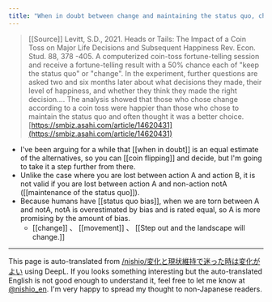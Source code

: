 ```yaml
---
title: "When in doubt between change and maintaining the status quo, change is good."
---
```


> [[Source]] Levitt, S.D., 2021. Heads or Tails: The Impact of a Coin Toss on Major Life Decisions and Subsequent Happiness Rev. Econ. Stud. 88, 378 -405.
> A computerized coin-toss fortune-telling session and receive a fortune-telling result with a 50% chance each of "keep the status quo" or "change".
>  In the experiment, further questions are asked two and six months later about what decisions they made, their level of happiness, and whether they think they made the right decision....
>  The analysis showed that those who chose change according to a coin toss were happier than those who chose to maintain the status quo and often thought it was a better choice.
[https://smbiz.asahi.com/article/14620431](https://smbiz.asahi.com/article/14620431)

- I've been arguing for a while that [[when in doubt]] is an equal estimate of the alternatives, so you can [[coin flipping]] and decide, but I'm going to take it a step further from there.
- Unlike the case where you are lost between action A and action B, it is not valid if you are lost between action A and non-action notA ([[maintenance of the status quo]]).
- Because humans have [[status quo bias]], when we are torn between A and notA, notA is overestimated by bias and is rated equal, so A is more promising by the amount of bias.
    - [[change]] 、 [[movement]] 、 [[Step out and the landscape will change.]]

---
This page is auto-translated from [/nishio/変化と現状維持で迷った時は変化がよい](https://scrapbox.io/nishio/変化と現状維持で迷った時は変化がよい) using DeepL. If you looks something interesting but the auto-translated English is not good enough to understand it, feel free to let me know at [@nishio_en](https://twitter.com/nishio_en). I'm very happy to spread my thought to non-Japanese readers.